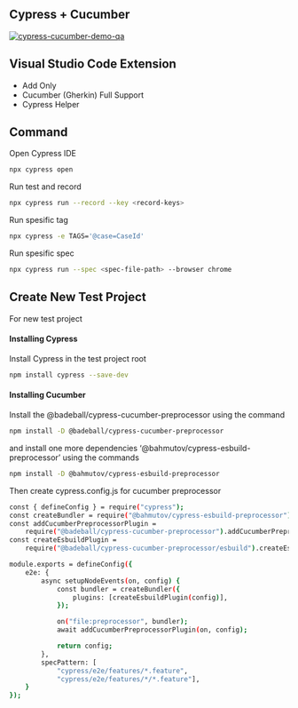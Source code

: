 ## Cypress + Cucumber
[![cypress-cucumber-demo-qa](https://img.shields.io/endpoint?url=https://dashboard.cypress.io/badge/count/gbfmax&style=flat&logo=cypress)](https://dashboard.cypress.io/projects/gbfmax/runs)
## Visual Studio Code Extension
- Add Only
- Cucumber (Gherkin) Full Support
- Cypress Helper

## Command
Open Cypress IDE
```sh
npx cypress open 
```

Run test and record
```sh
npx cypress run --record --key <record-keys>
```

Run spesific tag
```sh
npx cypress -e TAGS='@case=CaseId'
```

Run spesific spec
```sh
npx cypress run --spec <spec-file-path> --browser chrome
```

## Create New Test Project
For new test project
#### Installing Cypress
Install Cypress in the test project root
```sh
npm install cypress --save-dev
```

#### Installing Cucumber
Install the @badeball/cypress-cucumber-preprocessor using the command 
```sh
npm install -D @badeball/cypress-cucumber-preprocessor
```

and install one more dependencies ‘@bahmutov/cypress-esbuild-preprocessor’ using the commands 
```sh
npm install -D @bahmutov/cypress-esbuild-preprocessor
```

Then create cypress.config.js for cucumber preprocessor
```sh
const { defineConfig } = require("cypress");
const createBundler = require("@bahmutov/cypress-esbuild-preprocessor");
const addCucumberPreprocessorPlugin =
    require("@badeball/cypress-cucumber-preprocessor").addCucumberPreprocessorPlugin;
const createEsbuildPlugin =
    require("@badeball/cypress-cucumber-preprocessor/esbuild").createEsbuildPlugin;

module.exports = defineConfig({
    e2e: {
        async setupNodeEvents(on, config) {
            const bundler = createBundler({
                plugins: [createEsbuildPlugin(config)],
            });

            on("file:preprocessor", bundler);
            await addCucumberPreprocessorPlugin(on, config);

            return config;
        },
        specPattern: [
            "cypress/e2e/features/*.feature",
            "cypress/e2e/features/*/*.feature"],
    }
});
```